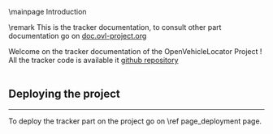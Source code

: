 \mainpage Introduction

\remark This is the tracker documentation, to consult other part documentation go on <a href="https://doc.ovl-project.org">doc.ovl-project.org</a>

Welcome on the tracker documentation of the OpenVehicleLocator Project !
All the tracker code is available it <a href="https://github.com/eziocangialosi/ovl-iot">github repository</a><br>
<br>

## Deploying the project
***
To deploy the tracker part on the project go on \ref page_deployment page.
